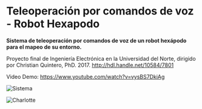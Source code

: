 # Teleoperación por comandos de voz - Robot Hexapodo

**Sistema de teleoperación por comandos de voz de un robot hexápodo para el mapeo de su entorno.**

Proyecto final de Ingeniería Electrónica en la Universidad del Norte, dirigido por Christian Quintero, PhD. 2017. http://hdl.handle.net/10584/7801

Video Demo: https://www.youtube.com/watch?v=vysBS7DkiAg


![Sistema](http://manglar.uninorte.edu.co/jspui/bitstream/10584/7801/3/Sistema%20de%20teleoperacion%20por%20comandos%20de%20voz%20de%20un%20robot%20hexapodo%20para%20el%20mapeo%20de%20su%20entorno_ENGLISH.png)

![Charlotte](https://github.com/andreafontalvoe/PF_Electronica_AndreaFontalvo/blob/master/CharlotteRobot.png?raw=true)
